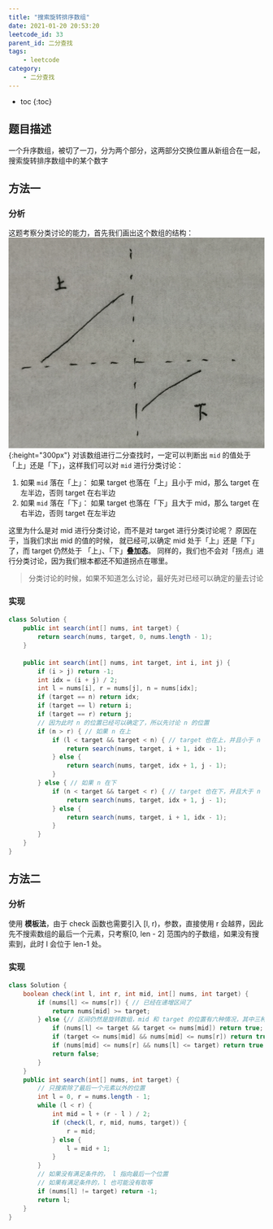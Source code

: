 ```yaml
---
title: "搜索旋转排序数组"
date: 2021-01-20 20:53:20
leetcode_id: 33
parent_id: 二分查找
tags:
    - leetcode
category:
    - 二分查找
---
```


* toc
{:toc}

## 题目描述
一个升序数组，被切了一刀，分为两个部分，这两部分交换位置从新组合在一起，搜索旋转排序数组中的某个数字

## 方法一

### 分析
这题考察分类讨论的能力，首先我们画出这个数组的结构：
![](/img/leetcode-30.png){:height="300px"}
对该数组进行二分查找时，一定可以判断出 `mid` 的值处于「上」还是「下」，这样我们可以对 `mid` 进行分类讨论：
1. 如果 `mid` 落在「上」：
    如果 target 也落在「上」且小于 mid，那么 target 在左半边，否则 target 在右半边
2. 如果 `mid` 落在「下」：
    如果 target 也落在「下」且大于 mid，那么 target 在右半边，否则 target 在左半边

这里为什么是对 mid 进行分类讨论，而不是对 target 进行分类讨论呢？ 原因在于，当我们求出 mid 的值的时候， 就已经可,以确定 mid 处于「上」还是「下」了，而 target 仍然处于 「上」、「下」**叠加态**。 同样的，我们也不会对「拐点」进行分类讨论，因为我们根本都还不知道拐点在哪里。
>分类讨论的时候，如果不知道怎么讨论，最好先对已经可以确定的量去讨论

### 实现
```java
class Solution {
    public int search(int[] nums, int target) {
        return search(nums, target, 0, nums.length - 1);
    }

    public int search(int[] nums, int target, int i, int j) {
        if (i > j) return -1;
        int idx = (i + j) / 2;
        int l = nums[i], r = nums[j], n = nums[idx];
        if (target == n) return idx;
        if (target == l) return i;
        if (target == r) return j;
        // 因为此时 n 的位置已经可以确定了，所以先讨论 n 的位置
        if (n > r) { // 如果 n 在上
            if (l < target && target < n) { // target 也在上，并且小于 n
                return search(nums, target, i + 1, idx - 1);
            } else {
                return search(nums, target, idx + 1, j - 1);
            }
        } else { // 如果 n 在下
            if (n < target && target < r) { // target 也在下，并且大于 n
                return search(nums, target, idx + 1, j - 1);
            } else {
                return search(nums, target, i + 1, idx - 1);
            }
        }
    }
}
```

## 方法二

### 分析
使用 **模板法**，由于 check 函数也需要引入 [l, r)，参数，直接使用 r 会越界，因此先不搜索数组的最后一个元素，只考察[0, len - 2] 范围内的子数组，如果没有搜索到，此时 l 会位于 len-1 处。

### 实现
```java
class Solution {
    boolean check(int l, int r, int mid, int[] nums, int target) {
        if (nums[l] <= nums[r]) { // 已经在递增区间了
            return nums[mid] >= target;
        } else {// 区间仍然是旋转数组，mid 和 target 的位置有六种情况，其中三种符合条件
            if (nums[l] <= target && target <= nums[mid]) return true;
            if (target <= nums[mid] && nums[mid] <= nums[r]) return true;
            if (nums[mid] <= nums[r] && nums[l] <= target) return true;
            return false;
        }
    }
    public int search(int[] nums, int target) {
        // 只搜索除了最后一个元素以外的位置
        int l = 0, r = nums.length - 1;
        while (l < r) {
            int mid = l + (r - l ) / 2;
            if (check(l, r, mid, nums, target)) {
                r = mid;
            } else {
                l = mid + 1;
            }
        }
        // 如果没有满足条件的， l 指向最后一个位置
        // 如果有满足条件的，l 也可能没有取等
        if (nums[l] != target) return -1;
        return l;
    }
}
```

